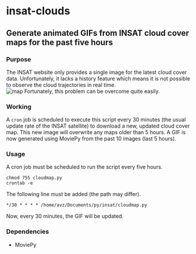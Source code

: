 # insat-clouds
## Generate animated GIFs from INSAT cloud cover maps for the past five hours

### Purpose 
The INSAT website only provides a single image for the latest cloud cover data. Unfortunately, it lacks a history feature which means it is not possible to observe the cloud trajectories in real time.    
![map](http://satellite.imd.gov.in/img/3Dasiasec_bt1.jpg "INSAT Map")
Fortunately, this problem can be overcome quite easily.      

### Working  
A `cron` job is scheduled to execute this script every 30 minutes (the usual update rate of the INSAT satellite) to download a new, updated cloud cover map. This new image will overwrite any maps older than 5 hours. 
A GIF is now generated using MoviePy from the past 10 images (last 5 hours).   

### Usage
A cron job must be scheduled to run the script every five hours.
```
chmod 755 cloudmap.py
crontab -e
```
The following line must be added (the path may differ).
```
*/30 * * * * /home/avz/Documents/py/insat/cloudmap.py
```
Now, every 30 minutes, the GIF will be updated.

### Dependencies 
* MoviePy 
